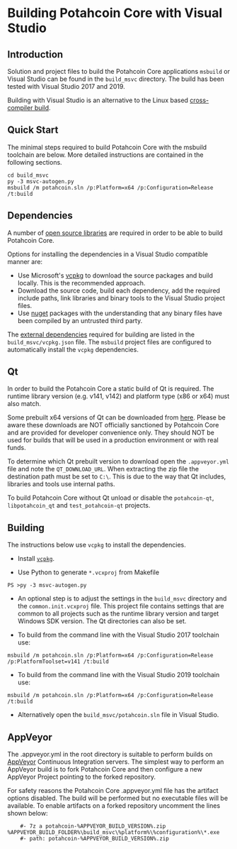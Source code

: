 Building Potahcoin Core with Visual Studio
========================================

Introduction
---------------------
Solution and project files to build the Potahcoin Core applications `msbuild` or Visual Studio can be found in the `build_msvc` directory. The build has been tested with Visual Studio 2017 and 2019.

Building with Visual Studio is an alternative to the Linux based [cross-compiler build](https://github.com/potahcoin/potahcoin/blob/master/doc/build-windows.md).

Quick Start
---------------------
The minimal steps required to build Potahcoin Core with the msbuild toolchain are below. More detailed instructions are contained in the following sections.

```
cd build_msvc
py -3 msvc-autogen.py
msbuild /m potahcoin.sln /p:Platform=x64 /p:Configuration=Release /t:build
```

Dependencies
---------------------
A number of [open source libraries](https://github.com/potahcoin/potahcoin/blob/master/doc/dependencies.md) are required in order to be able to build Potahcoin Core.

Options for installing the dependencies in a Visual Studio compatible manner are:

- Use Microsoft's [vcpkg](https://docs.microsoft.com/en-us/cpp/vcpkg) to download the source packages and build locally. This is the recommended approach.
- Download the source code, build each dependency, add the required include paths, link libraries and binary tools to the Visual Studio project files.
- Use [nuget](https://www.nuget.org/) packages with the understanding that any binary files have been compiled by an untrusted third party.

The [external dependencies](https://github.com/potahcoin/potahcoin/blob/master/doc/dependencies.md) required for building are listed in the `build_msvc/vcpkg.json` file. The `msbuild` project files are configured to automatically install the `vcpkg` dependencies.

Qt
---------------------
In order to build the Potahcoin Core a static build of Qt is required. The runtime library version (e.g. v141, v142) and platform type (x86 or x64) must also match.

Some prebuilt x64 versions of Qt can be downloaded from [here](https://github.com/sipsorcery/qt_win_binary/releases). Please be aware these downloads are NOT officially sanctioned by Potahcoin Core and are provided for developer convenience only. They should NOT be used for builds that will be used in a production environment or with real funds.

To determine which Qt prebuilt version to download open the `.appveyor.yml` file and note the `QT_DOWNLOAD_URL`. When extracting the zip file the destination path must be set to `C:\`. This is due to the way that Qt includes, libraries and tools use internal paths.

To build Potahcoin Core without Qt unload or disable the `potahcoin-qt`, `libpotahcoin_qt` and `test_potahcoin-qt` projects.

Building
---------------------
The instructions below use `vcpkg` to install the dependencies.

- Install [`vcpkg`](https://github.com/Microsoft/vcpkg).

- Use Python to generate `*.vcxproj` from Makefile

```
PS >py -3 msvc-autogen.py
```

- An optional step is to adjust the settings in the `build_msvc` directory and the `common.init.vcxproj` file. This project file contains settings that are common to all projects such as the runtime library version and target Windows SDK version. The Qt directories can also be set.

- To build from the command line with the Visual Studio 2017 toolchain use:

```
msbuild /m potahcoin.sln /p:Platform=x64 /p:Configuration=Release /p:PlatformToolset=v141 /t:build
```

- To build from the command line with the Visual Studio 2019 toolchain use:

```
msbuild /m potahcoin.sln /p:Platform=x64 /p:Configuration=Release /t:build
```

- Alternatively open the `build_msvc/potahcoin.sln` file in Visual Studio.

AppVeyor
---------------------
The .appveyor.yml in the root directory is suitable to perform builds on [AppVeyor](https://www.appveyor.com/) Continuous Integration servers. The simplest way to perform an AppVeyor build is to fork Potahcoin Core and then configure a new AppVeyor Project pointing to the forked repository.

For safety reasons the Potahcoin Core .appveyor.yml file has the artifact options disabled. The build will be performed but no executable files will be available. To enable artifacts on a forked repository uncomment the lines shown below:

```
    #- 7z a potahcoin-%APPVEYOR_BUILD_VERSION%.zip %APPVEYOR_BUILD_FOLDER%\build_msvc\%platform%\%configuration%\*.exe
    #- path: potahcoin-%APPVEYOR_BUILD_VERSION%.zip
```
